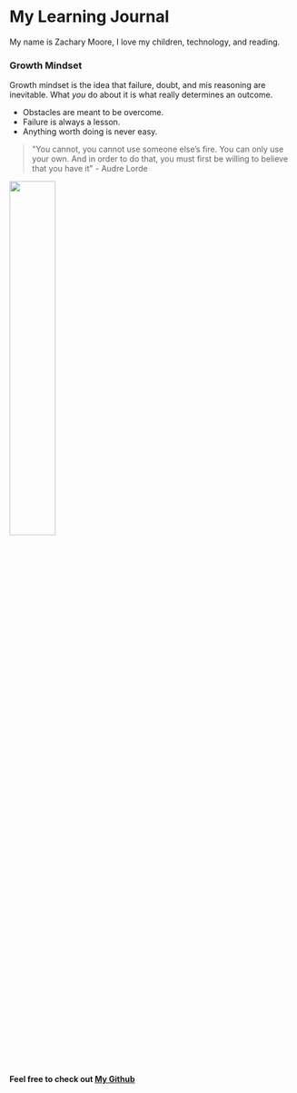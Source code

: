 # My Learning Journal

My name is Zachary Moore, I love my children, technology, and reading.

### Growth Mindset

Growth mindset is the idea that failure, doubt, and mis reasoning are inevitable. What *you* do about it is what really determines an outcome.

* Obstacles are meant to be overcome.
* Failure is always a lesson.
* Anything worth doing is never easy.

> "You cannot, you cannot use someone else’s fire. You can only use your own. And in order to do that, you must first be willing to believe that you have it" - Audre Lorde





<img src="https://live.staticflickr.com/65535/51761610380_51eb1eabf2_b.jpg"  width="40%" height="40%">

**Feel free to check out [My Github](https://github.com/JamaisVu1)**